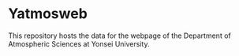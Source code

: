 # Yatmosweb

This repository hosts the data for the webpage of the Department of Atmospheric Sciences at Yonsei University.
